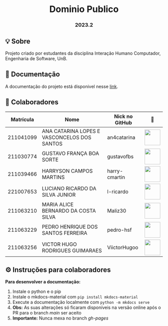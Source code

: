 <h1 align="center"> Dominio Publico </h1>
<h3 align="center"> 2023.2 </h3>

## 💡 Sobre
Projeto criado por estudantes da disciplina Interação Humano Computador, Engenharia de Software, UnB.


## 📒 Documentação
A documentação do projeto está disponivel nesse [link](https://interacao-humano-computador.github.io/2023.2-Dominio-Publico/).

## 👥 Colaboradores

| Matrícula | Nome                                        | Nick no GitHub |                                                       📸                                                        |
| :-------: | ------------------------------------------- | -------------- | :------------------------------------------------------------------------------------------------------------: |
| 211041099 | ANA CATARINA LOPES E VASCONCELOS DOS SANTOS | an4catarina    |  [<img src="https://avatars.githubusercontent.com/u/89619442?v=4" width=50>](https://github.com/an4catarina)   |
| 211030774 | GUSTAVO FRANÇA BOA SORTE                    | gustavofbs     |   [<img src="https://avatars.githubusercontent.com/u/61592832?v=4" width=50>](https://github.com/gustavofbs)   |
| 211039466 | HARRYSON CAMPOS MARTINS                     | harry-cmartin  | [<img src="https://avatars.githubusercontent.com/u/129622482?v=4" width=50>](https://github.com/harry-cmartin) |
| 221007653 | LUCIANO RICARDO DA SILVA JUNIOR             | l-ricardo      |   [<img src="https://avatars.githubusercontent.com/u/88405145?v=4" width=50>](https://github.com/l-ricardo)    |
| 211063210 | MARIA ALICE BERNARDO DA COSTA SILVA         | Maliz30        |    [<img src="https://avatars.githubusercontent.com/u/105389239?v=4" width=50>](https://github.com/Maliz30)    |
| 211063229 | PEDRO HENRIQUE DOS SANTOS FERREIRA          | pedro-hsf      |   [<img src="https://avatars.githubusercontent.com/u/97897684?v=4" width=50>](https://github.com/pedro-hsf )   |
| 211063256 | VICTOR HUGO RODRIGUES GUIMARAES             | ViictorHugoo   |  [<img src="https://avatars.githubusercontent.com/u/99771740?v=4" width=50>](https://github.com/ViictorHugoo)  |


## ⚙️ Instruções para colaboradores

**Para desenvolver a documentação:**

1. Instale o python e o pip
2. Instale o mkdocs-material com ```pip install mkdocs-material```
3. Execute a documentação localmente com ```python -m mkdocs serve```
4. **Obs:** As suas alterações só ficaram disponíveis na versão online após o PR para o branch *main* ser aceito
5. **Importante:** Nunca mexa no branch *gh-pages*